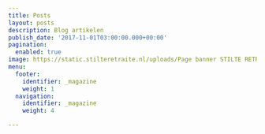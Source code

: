 ```yaml
---
title: Posts
layout: posts
description: Blog artikelen
publish_date: '2017-11-01T03:00:00.000+00:00'
pagination:
  enabled: true
image: https://static.stilteretraite.nl/uploads/Page banner STILTE RETRAITE.jpg
menu:
  footer:
    identifier: _magazine
    weight: 1
  navigation:
    identifier: _magazine
    weight: 4

---
```

